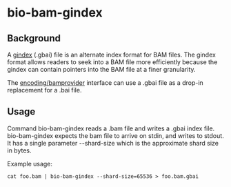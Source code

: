 bio-bam-gindex
==============

## Background

A [gindex](https://github.com/Schaudge/grailbio/tree/master/encoding/bam/gindex.go) (.gbai)
file is an alternate index format for BAM files.  The gindex format
allows readers to seek into a BAM file more efficiently because the
gindex can contain pointers into the BAM file at a finer granularity.

The [encoding/bamprovider](https://github.com/Schaudge/grailbio/tree/master/encoding/bamprovider)
interface can use a .gbai file as a drop-in replacement for a .bai file.

## Usage

Command bio-bam-gindex reads a .bam file and writes a .gbai index file.
bio-bam-gindex expects the bam file to arrive on stdin, and
writes to stdout.  It has a single parameter --shard-size which is
the approximate shard size in bytes.

Example usage:

    cat foo.bam | bio-bam-gindex --shard-size=65536 > foo.bam.gbai

